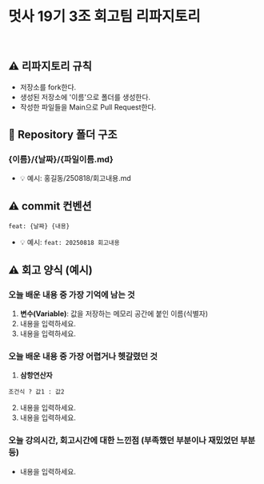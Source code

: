 # 멋사 19기 3조 회고팀 리파지토리
 
<br>

## ⚠️ 리파지토리 규칙
- 저장소를 fork한다.
- 생성된 저장소에 '이름'으로 폴더를 생성한다.
- 작성한 파일들을 Main으로 Pull Request한다.

## 📁 Repository 폴더 구조
### {이름}/{날짜}/{파일이름.md}
- 💡 예시: 홍길동/250818/회고내용.md

## ⚠️ commit 컨벤션

```
feat: {날짜} {내용}
```

- 💡 예시: `feat: 20250818 회고내용`

## ⚠️ 회고 양식 (예시)
### 오늘 배운 내용 중 가장 기억에 남는 것
1. **변수(Variable)**: 값을 저장하는 메모리 공간에 붙인 이름(식별자)
2. 내용을 입력하세요.
3. 내용을 입력하세요.

### 오늘 배운 내용 중 가장 어렵거나 헷갈렸던 것
1. **삼항연산자**
```
조건식 ? 값1 : 값2
```
2. 내용을 입력하세요.
3. 내용을 입력하세요.
   
### 오늘 강의시간, 회고시간에 대한 느낀점 (부족했던 부분이나 재밌었던 부분 등)
- 내용을 입력하세요.









